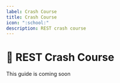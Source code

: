 ```yaml
---
label: Crash Course
title: Crash Course
icon: ":school:"
description: REST crash course
---
```


# :school: REST Crash Course

This guide is coming soon